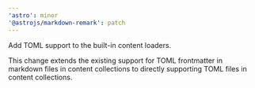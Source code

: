 ```yaml
---
'astro': minor
'@astrojs/markdown-remark': patch
---
```


Add TOML support to the built-in content loaders.

This change extends the existing support for TOML frontmatter in markdown files in
content collections to directly supporting TOML files in content collections.